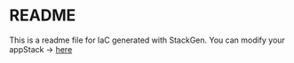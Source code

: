 # README
This is a readme file for IaC generated with StackGen.
You can modify your appStack -> [here](http://main.dev.stackgen.com/appstacks/73ffcb92-f364-4b7b-aaf2-2f348620023e)
